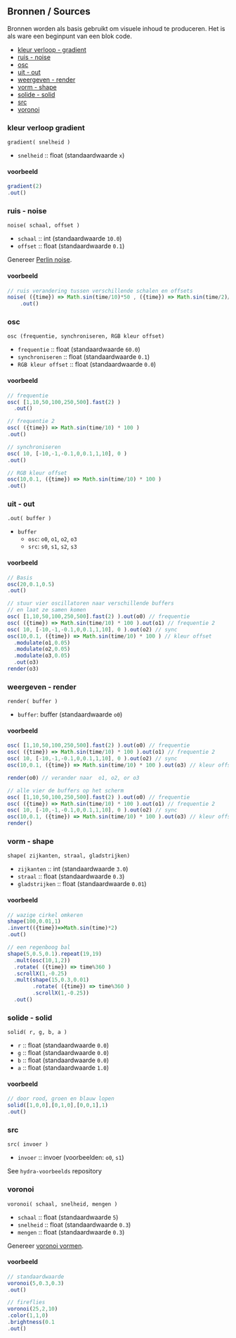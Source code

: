 ## Bronnen / Sources

Bronnen worden als basis gebruikt om visuele inhoud te produceren. Het is als ware een beginpunt van een blok code.

- [kleur verloop - gradient](#gradient)
- [ruis - noise](#noise)
- [osc](#osc)
- [uit - out](#out)
- [weergeven - render](#render)
- [vorm - shape](#shape)
- [solide - solid](#solid)
- [src](#src)
- [voronoi](#voronoi)

### kleur verloop gradient

`gradient( snelheid )`

* `snelheid` :: float (standaardwaarde `x`)

#### voorbeeld

```javascript
gradient(2)
.out()
```

### ruis - noise

`noise( schaal, offset )`

* `schaal` :: int (standaardwaarde `10.0`)
* `offset` :: float (standaardwaarde `0.1`)

Genereer [Perlin noise](https://en.wikipedia.org/wiki/Perlin_noise).

#### voorbeeld

```javascript
// ruis verandering tussen verschillende schalen en offsets
noise( ({time}) => Math.sin(time/10)*50 , ({time}) => Math.sin(time/2)/500 )
    .out()
```

### osc

`osc (frequentie, synchroniseren, RGB kleur offset)`

* `frequentie` :: float (standaardwaarde `60.0`)
* `synchroniseren` :: float (standaardwaarde `0.1`)
* `RGB kleur offset` :: float (standaardwaarde `0.0`)

#### voorbeeld

```javascript
// frequentie
osc( [1,10,50,100,250,500].fast(2) )
  .out()
```
```javascript
// frequentie 2
osc( ({time}) => Math.sin(time/10) * 100 )
.out()
```
```javascript
// synchroniseren
osc( 10, [-10,-1,-0.1,0,0.1,1,10], 0 )
.out()
```
```javascript
// RGB kleur offset
osc(10,0.1, ({time}) => Math.sin(time/10) * 100 )
.out()
```

### uit - out

`.out( buffer )`

* `buffer`
  * `osc`: `o0`, `o1`, `o2`, `o3`
  * `src`: `s0`, `s1`, `s2`, `s3`

#### voorbeeld

```javascript
// Basis
osc(20,0.1,0.5)
.out()
```

```javascript
// stuur vier oscillatoren naar verschillende buffers
// en laat ze samen komen
osc( [1,10,50,100,250,500].fast(2) ).out(o0) // frequentie
osc( ({time}) => Math.sin(time/10) * 100 ).out(o1) // frequentie 2
osc( 10, [-10,-1,-0.1,0,0.1,1,10], 0 ).out(o2) // sync
osc(10,0.1, ({time}) => Math.sin(time/10) * 100 ) // kleur offset
  .modulate(o1,0.05)
  .modulate(o2,0.05)
  .modulate(o3,0.05)
  .out(o3)
render(o3)
```

### weergeven - render

`render( buffer )`

* `buffer`: buffer (standaardwaarde `o0`)

#### voorbeeld

```javascript
osc( [1,10,50,100,250,500].fast(2) ).out(o0) // frequentie
osc( ({time}) => Math.sin(time/10) * 100 ).out(o1) // frequentie 2
osc( 10, [-10,-1,-0.1,0,0.1,1,10], 0 ).out(o2) // sync
osc(10,0.1, ({time}) => Math.sin(time/10) * 100 ).out(o3) // kleur offset

render(o0) // verander naar  o1, o2, or o3
```

```javascript
// alle vier de buffers op het scherm
osc( [1,10,50,100,250,500].fast(2) ).out(o0) // frequentie
osc( ({time}) => Math.sin(time/10) * 100 ).out(o1) // frequentie 2
osc( 10, [-10,-1,-0.1,0,0.1,1,10], 0 ).out(o2) // sync
osc(10,0.1, ({time}) => Math.sin(time/10) * 100 ).out(o3) // kleur offset
render()
```

### vorm - shape

`shape( zijkanten, straal, gladstrijken)`

* `zijkanten` :: int (standaardwaarde `3.0`)
* `straal` :: float (standaardwaarde `0.3`)
* `gladstrijken` :: float (standaardwaarde `0.01`)

#### voorbeeld

```javascript
// wazige cirkel omkeren
shape(100,0.01,1)
.invert(({time})=>Math.sin(time)*2)
.out()
```

```javascript
// een regenboog bal
shape(5,0.5,0.1).repeat(19,19)
  .mult(osc(10,1,2))
  .rotate( ({time}) => time%360 )
  .scrollX(1,-0.25)
  .mult(shape(15,0.3,0.01)
        .rotate( ({time}) => time%360 )
        .scrollX(1,-0.25))
  .out()
```

### solide - solid

`solid( r, g, b, a )`

* `r` :: float (standaardwaarde `0.0`)
* `g` :: float (standaardwaarde `0.0`)
* `b` :: float (standaardwaarde `0.0`)
* `a` :: float (standaardwaarde `1.0`)

#### voorbeeld

```javascript
// door rood, groen en blauw lopen
solid([1,0,0],[0,1,0],[0,0,1],1)
.out()
```

### src

`src( invoer )`

* `invoer` :: invoer (voorbeelden: `o0`, `s1`)

See `hydra-voorbeelds` repository

### voronoi

`voronoi( schaal, snelheid, mengen )`

* `schaal` :: float (standaardwaarde `5`)
* `snelheid` :: float (standaardwaarde `0.3`)
* `mengen` :: float (standaardwaarde `0.3`)

Genereer [voronoi vormen](https://en.wikipedia.org/wiki/Voronoi_diagram).

#### voorbeeld

```javascript
// standaardwaarde
voronoi(5,0.3,0.3)
.out()
```

```javascript
// fireflies
voronoi(25,2,10)
.color(1,1,0)
.brightness(0.1
.out()
```

